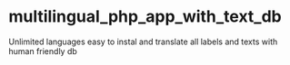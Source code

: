 # multilingual_php_app_with_text_db
Unlimited languages easy to instal and translate all labels and texts with human friendly db
